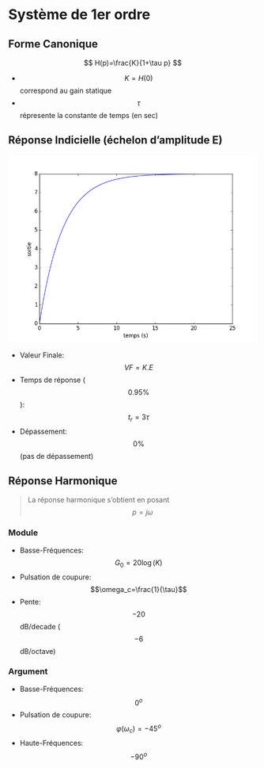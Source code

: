 # Système de 1er ordre

## Forme Canonique

$$
H(p)=\frac{K}{1+\tau p}
$$

* $$K=H(0)$$ correspond au gain statique
* $$\tau$$ répresente la constante de temps (en sec)

## Réponse Indicielle (échelon d’amplitude E)

![](fig1.png)

* Valeur Finale: $$VF=K.E$$
* Temps de réponse ($$0.95\%$$): $$t_r=3\tau$$
* Dépassement: $$0\%$$ (pas de dépassement)

## Réponse Harmonique 

> La réponse harmonique s’obtient en posant $$p=j\omega$$

### Module

* Basse-Fréquences: $$G_0=20\log(K)$$
* Pulsation de coupure: $$\omega_c=\frac{1}{\tau}$$
* Pente: $$-20$$ dB/decade ($$-6$$ dB/octave)

### Argument

* Basse-Fréquences: $$0^o$$
* Pulsation de coupure: $$\varphi(\omega_c)=-45^o$$
* Haute-Fréquences: $$-90^o$$



